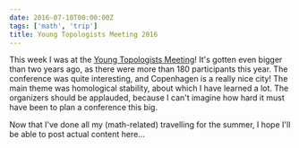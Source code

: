 ```yaml
---
date: 2016-07-10T00:00:00Z
tags: ['math', 'trip']
title: Young Topologists Meeting 2016
---
```


This week I was at the [Young Topologists Meeting](http://www.math.ku.dk/english/research/conferences/2016/ytm2016/)! It's gotten even bigger than two years ago, as there were more than 180 participants this year. The conference was quite interesting, and Copenhagen is a really nice city! The main theme was homological stability, about which I have learned a lot. The organizers should be applauded, because I can't imagine how hard it must have been to plan a conference this big.

Now that I've done all my (math-related) travelling for the summer, I hope I'll be able to post actual content here...
<!--more-->
